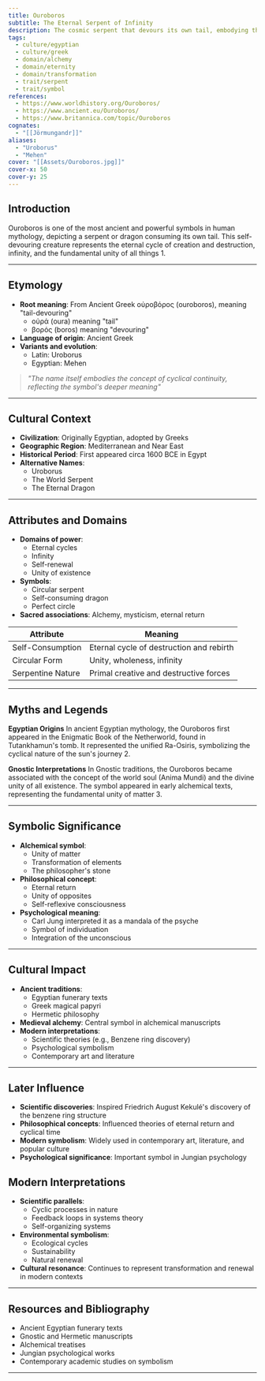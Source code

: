 ```yaml
---
title: Ouroboros
subtitle: The Eternal Serpent of Infinity
description: The cosmic serpent that devours its own tail, embodying the eternal cycle of creation and destruction
tags:
  - culture/egyptian
  - culture/greek
  - domain/alchemy
  - domain/eternity
  - domain/transformation
  - trait/serpent
  - trait/symbol
references:
  - https://www.worldhistory.org/Ouroboros/
  - https://www.ancient.eu/Ouroboros/
  - https://www.britannica.com/topic/Ouroboros
cognates:
  - "[[Jörmungandr]]"
aliases:
  - "Uroborus"
  - "Mehen"
cover: "[[Assets/Ouroboros.jpg]]"
cover-x: 50
cover-y: 25
---
```

## Introduction
Ouroboros is one of the most ancient and powerful symbols in human mythology, depicting a serpent or dragon consuming its own tail. This self-devouring creature represents the eternal cycle of creation and destruction, infinity, and the fundamental unity of all things <mcreference link="https://www.worldhistory.org/Ouroboros/" index="1">1</mcreference>.

---

## Etymology

- **Root meaning**: From Ancient Greek οὐροβόρος (ouroboros), meaning "tail-devouring"
  - οὐρά (oura) meaning "tail"
  - βορός (boros) meaning "devouring"
- **Language of origin**: Ancient Greek
- **Variants and evolution**: 
  - Latin: Uroborus
  - Egyptian: Mehen

> _"The name itself embodies the concept of cyclical continuity, reflecting the symbol's deeper meaning"_

---

## Cultural Context

- **Civilization**: Originally Egyptian, adopted by Greeks
- **Geographic Region**: Mediterranean and Near East
- **Historical Period**: First appeared circa 1600 BCE in Egypt
- **Alternative Names**:
  - Uroborus
  - The World Serpent
  - The Eternal Dragon

---

## Attributes and Domains

- **Domains of power**: 
  - Eternal cycles
  - Infinity
  - Self-renewal
  - Unity of existence
- **Symbols**: 
  - Circular serpent
  - Self-consuming dragon
  - Perfect circle
- **Sacred associations**: Alchemy, mysticism, eternal return

| Attribute | Meaning |
|-----------|----------|
| Self-Consumption | Eternal cycle of destruction and rebirth |
| Circular Form | Unity, wholeness, infinity |
| Serpentine Nature | Primal creative and destructive forces |

---

## Myths and Legends

**Egyptian Origins**
In ancient Egyptian mythology, the Ouroboros first appeared in the Enigmatic Book of the Netherworld, found in Tutankhamun's tomb. It represented the unified Ra-Osiris, symbolizing the cyclical nature of the sun's journey <mcreference link="https://www.ancient.eu/Ouroboros/" index="2">2</mcreference>.

**Gnostic Interpretations**
In Gnostic traditions, the Ouroboros became associated with the concept of the world soul (Anima Mundi) and the divine unity of all existence. The symbol appeared in early alchemical texts, representing the fundamental unity of matter <mcreference link="https://www.britannica.com/topic/Ouroboros" index="3">3</mcreference>.

---

## Symbolic Significance

- **Alchemical symbol**: 
  - Unity of matter
  - Transformation of elements
  - The philosopher's stone
- **Philosophical concept**:
  - Eternal return
  - Unity of opposites
  - Self-reflexive consciousness
- **Psychological meaning**:
  - Carl Jung interpreted it as a mandala of the psyche
  - Symbol of individuation
  - Integration of the unconscious

---

## Cultural Impact

- **Ancient traditions**: 
  - Egyptian funerary texts
  - Greek magical papyri
  - Hermetic philosophy
- **Medieval alchemy**: Central symbol in alchemical manuscripts
- **Modern interpretations**: 
  - Scientific theories (e.g., Benzene ring discovery)
  - Psychological symbolism
  - Contemporary art and literature

---

## Later Influence

- **Scientific discoveries**: Inspired Friedrich August Kekulé's discovery of the benzene ring structure
- **Philosophical concepts**: Influenced theories of eternal return and cyclical time
- **Modern symbolism**: Widely used in contemporary art, literature, and popular culture
- **Psychological significance**: Important symbol in Jungian psychology

## Modern Interpretations

- **Scientific parallels**: 
  - Cyclic processes in nature
  - Feedback loops in systems theory
  - Self-organizing systems
- **Environmental symbolism**: 
  - Ecological cycles
  - Sustainability
  - Natural renewal
- **Cultural resonance**: Continues to represent transformation and renewal in modern contexts

---

## Resources and Bibliography

- Ancient Egyptian funerary texts
- Gnostic and Hermetic manuscripts
- Alchemical treatises
- Jungian psychological works
- Contemporary academic studies on symbolism

---